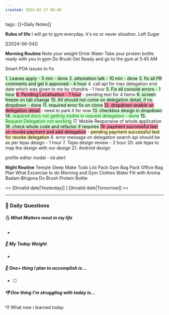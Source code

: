 ```yaml
---
created: 2024-02-27 00:08
---
```

tags:: [[+Daily Notes]]

**Rules of life**
I will go to gym everyday. it's no or never situation.
Left Sugar

[[2024-06-04]]

**Morning Routine**
Note your weight
Drink Water
Take your protein bottle ready with you in gym
Do Brush
Get Ready and go to the gym at 5:45 AM

Smart POA issues to fix

<mark style="background: #BBFABBA6;">1. Leaves apply - 5 min - done</mark>
<mark style="background: #BBFABBA6;">2. attestation talk - 10 min - done</mark>
<mark style="background: #BBFABBA6;">3.  fix all PR comments and get it approved - 4 hour</mark>
4. call api for max delegation end date which was given to me by chandra - 1 hour
<mark style="background: #BBFABBA6;">5.  Fix all console errors - 1 hour</mark>
<mark style="background: #FF5582A6;">8. Pending Localisation - 1 hour</mark> - pending text for 4 tiems
<mark style="background: #BBFABBA6;">9. screen freeze on tab change</mark>
<mark style="background: #BBFABBA6;">10. All should not come on delegation detail, if no dropdown - done</mark>
<mark style="background: #BBFABBA6;">11. required error fix on clone</mark>
<mark style="background: #FF5582A6;">12. dropdown enable on delegation detail </mark> - need to park it for now
<mark style="background: #BBFABBA6;">13. checkbox design in dropdown</mark>
<mark style="background: #BBFABBA6;">14. <font style="color:green">required docs not getting visible in request delegation - done</font></mark>
<mark style="background: #BBFABBA6;">15. <font style="color:green">Request Delegation not working</font></mark>
17. Mobile Responsive of whole application
<mark style="background: #BBFABBA6;">18. check whole code and refactor if requires </mark>
<mark style="background: #FF5582A6;">19. payment successful text on revoke payment and add delegation</mark> -<mark style="background: #FFF3A3A6;"> pending payment successful text for revoke delegation</mark>
6. error message on delegation search api should be as per tejas design - 1 hour
7. Tejas design review - 2 hour
20. ask tejas to map the design with our design
21. Android design

profile editor modal - iid alert


**Night Routine**
Temple Sleep
Make Todo List
Pack Gym Bag
Pack Office Bag
Plan What Excercise to do
Morning and Gym Clothes
Water Fill with Aroma
Badam Bhigona
Do Brush
Protein Bottle


<< [[Invalid date|Yesterday]] | [[Invalid date|Tomorrow]] >>

---
### 📅 Daily Questions
##### 🌜 What Matters most in my life
- 

##### 🙌 My Today Weight
- 

##### 🚀 One+ thing I plan to accomplish is...
- [ ] 

##### 👎 One thing I'm struggling with today is...


👎 What new i learned today
